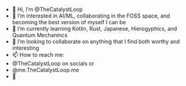 - 🔁 Hi, I’m @TheCatalystLoop
- 👀 I’m interested in AI/ML, collaborating in the FOSS space, and becoming the best version of myself I can be
- 🌱 I’m currently learning Kotlin, Rust, Japanese, Hierogyphics, and Quantum Mechanincs
- 💞️ I’m looking to collaborate on anything that I find both worthy and interesting
- 📫 How to reach me:
- @TheCatalystLoop on socials or
- @me.TheCatalystLoop.me
- 🔁

<!---
TheCatalystLoop/TheCatalystLoop is a ✨ special ✨ repository because its `README.md` (this file) appears on your GitHub profile.
You can click the Preview link to take a look at your changes.
--->

